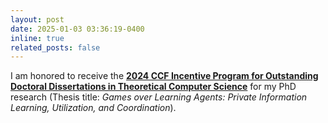 ```yaml
---
layout: post
date: 2025-01-03 03:36:19-0400
inline: true
related_posts: false
---
```



I am honored to receive the  **[2024 CCF Incentive Program for Outstanding Doctoral Dissertations in Theoretical Computer Science](https://mp.weixin.qq.com/s/nVPN44JYK6rGDMuKSChoOQ)** for my PhD research (Thesis title: *Games over Learning Agents: Private Information Learning, Utilization, and Coordination*).